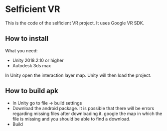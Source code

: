 # Selficient VR
This is the code of the selficient VR project. It uses Google VR SDK.

## How to install
What you need:
- Unity 2018.2.10 or higher
- Autodesk 3ds max

In Unity open the interaction layer map. Unity will then load the project. 

## How to build apk
- In Unity go to file -> build settings
- Download the android package. It is possible that there will be errors regarding missing files after downloading it. google the map in which the file is missing and you should be able to find a download.
- Build

